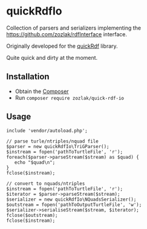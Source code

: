 # quickRdfIo

Collection of parsers and serializers implementing the https://github.com/zozlak/rdfInterface interface.

Originally developed for the [quickRdf](https://github.com/zozlak/quickRdf) library.

Quite quick and dirty at the moment.

## Installation

* Obtain the [Composer](https://getcomposer.org)
* Run `composer require zozlak/quick-rdf-io`

## Usage

```
include 'vendor/autoload.php';

// parse turle/ntriples/nquad file
$parser = new quickRdfIo\TriGParser();
$instream = fopen('pathToTurtleFile', 'r');
foreach($parser->parseStream($stream) as $quad) {
   echo "$quad\n";
}
fclose($instream);

// convert to nquads/ntriples
$instream = fopen('pathToTurtleFile', 'r');
$iterator = $parser->parseStream($stream);
$serializer = new quickRdfIo\NQuadsSerializer();
$outstream = fopen('pathToOutputTurtleFile', 'w');
$serializer->serialiseStream($stream, $iterator);
fclose($outstream);
fclose($instream);
```
